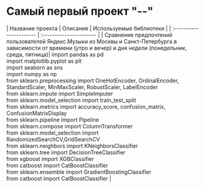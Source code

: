 # Самый первый проект "--"

| Название проекта | Описание | Используемые библиотеки | 
| :---------------------- | :---------------------- |
| Сравнение предпочтений пользователей Яндекс.Музыки из Москвы и Санкт-Петербурга в зависимости от времени (утро и вечер) и дня недели (понедельник, среда, пятница)| import pandas as pd </br>import matplotlib.pyplot as plt </br>import seaborn as sns </br>import numpy as np </br>from sklearn.preprocessing import OneHotEncoder, OrdinalEncoder, StandardScaler, MinMaxScaler, RobustScaler, LabelEncoder </br> from sklearn.impute import SimpleImputer </br>from sklearn.model_selection import train_test_split </br>from sklearn.metrics import accuracy_score, confusion_matrix, ConfusionMatrixDisplay </br> from sklearn.pipeline import Pipeline </br>from sklearn.compose import ColumnTransformer </br>from sklearn.model_selection import </br>RandomizedSearchCV,GridSearchCV </br>from sklearn.neighbors import KNeighborsClassifier </br>from sklearn.tree import DecisionTreeClassifier </br>from xgboost import XGBClassifier </br>from catboost import CatBoostClassifier </br>from sklearn.ensemble import GradientBoostingClassifier </br>from catboost import CatBoostClassifier | 

